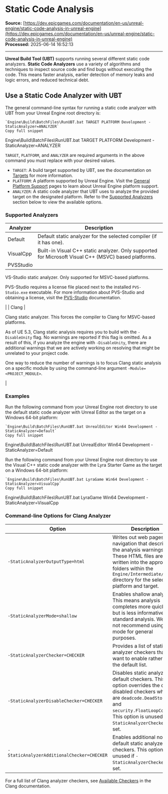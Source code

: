 # Static Code Analysis

**Source:** [https://dev.epicgames.com/documentation/en-us/unreal-engine/static-code-analysis-in-unreal-engine](https://dev.epicgames.com/documentation/en-us/unreal-engine/static-code-analysis-in-unreal-engine)  
**Processed:** 2025-06-14 16:52:13

---

**Unreal Build Tool (UBT)** supports running several different static code analyzers. **Static Code Analyzers** use a variety of algorithms and techniques to inspect source code and find bugs without executing the code. This means faster analysis, earlier detection of memory leaks and logic errors, and reduced technical debt.

## Use a Static Code Analyzer with UBT

The general command-line syntax for running a static code analyzer with UBT from your Unreal Engine root directory is:

```
`Engine\Build\BatchFiles\RunUBT.bat TARGET PLATFORM Development -StaticAnalyzer=ANALYZER`
Copy full snippet
```
Engine\\Build\\BatchFiles\\RunUBT.bat TARGET PLATFORM Development -StaticAnalyzer=ANALYZER

`TARGET`, `PLATFORM`, and `ANALYZER` are required arguments in the above command you must replace with your desired values.

-   `TARGET`: A build target supported by UBT, see the documentation on [Targets](/documentation/en-us/unreal-engine/unreal-engine-build-tool-target-reference) for more information.
-   `PLATFORM`: A platform supported by Unreal Engine. Visit the [General Platform Support](/documentation/en-us/unreal-engine/tools-for-general-platform-support-in-unreal-engine) pages to learn about Unreal Engine platform support.
-   `ANALYZER`: A static code analyzer that UBT uses to analyze the provided target on the designated platform. Refer to the [Supported Analyzers](/documentation/en-us/unreal-engine/static-code-analysis-in-unreal-engine#supportedanalyzers) section below to view the available options.

### Supported Analyzers

| Analyzer | Description |
| --- | --- |
| Default | Default static analyzer for the selected compiler (if it has one). |
| VisualCpp | Built-in Visual C++ static analyzer. Only supported for Microsoft Visual C++ (MSVC) based platforms. |
| PVSStudio | 
VS-Studio static analyzer. Only supported for MSVC-based platforms.

PVS-Studio requires a license file placed next to the installed `PVS-Studio.exe` executable. For more information about PVS-Studio and obtaining a license, visit the [PVS-Studio](https://pvs-studio.com/) documentation.



 |
| Clang | 

Clang static analyzer. This forces the compiler to Clang for MSVC-based platforms.

As of UE 5.3, Clang static analysis requires you to build with the `-DisableUnity` flag. No warnings are reported if this flag is omitted. As a result of this, if you analyze the engine with `-DisableUnity`, there are additional warnings that we are actively working on resolving that might be unrelated to your project code.

One way to reduce the number of warnings is to focus Clang static analysis on a specific module by using the command-line argument `-Module=<PROJECT_MODULE>`.



 |

### Examples

Run the following command from your Unreal Engine root directory to use the default static code analyzer with Unreal Editor as the target on a Windows 64-bit platform:

```
`Engine\Build\BatchFiles\RunUBT.bat UnrealEditor Win64 Development -StaticAnalyzer=Default`
Copy full snippet
```
Engine\\Build\\BatchFiles\\RunUBT.bat UnrealEditor Win64 Development -StaticAnalyzer=Default

Run the following command from your Unreal Engine root directory to use the Visual C++ static code analyzer with the Lyra Starter Game as the target on a Windows 64-bit platform:

```
`Engine\Build\BatchFiles\RunUBT.bat LyraGame Win64 Development -StaticAnalyzer=VisualCpp`
Copy full snippet
```
Engine\\Build\\BatchFiles\\RunUBT.bat LyraGame Win64 Development -StaticAnalyzer=VisualCpp

### Command-line Options for Clang Analyzer

| Option | Description |
| --- | --- |
| `-StaticAnalyzerOutputType=html` | Writes out web pages with navigation that describe the analysis warnings. These HTML files are written into the appropriate folders within the `Engine/Intermediate/Build` directory for the selected platform and target. |
| `-StaticAnalyzerMode=shallow` | Enables shallow analysis. This means analysis completes more quickly, but is less informative than standard analysis. We do not recommend using this mode for general purposes. |
| `-StaticAnalyzerChecker=CHECKER` | Provides a list of static analyzer checkers that you want to enable rather than the default list. |
| `-StaticAnalyzerDisableChecker=CHECKER` | Disables static analyzer default checkers. This option overrides the default disabled checkers which are `deadcode.DeadStores` and `security.FloatLoopCounter`. This option is unused if `-StaticAnalyzerChecker` is set. |
| `-StaticAnalyzerAdditionalChecker=CHECKER` | Enables additional non-default static analyzer checkers. This option is unused if `-StaticAnalyzerChecker` is set. |

For a full list of Clang analyzer checkers, see [Available Checkers](https://clang.llvm.org/docs/analyzer/checkers.html) in the Clang documentation.